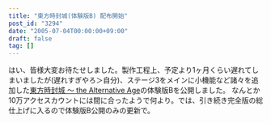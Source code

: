 ```yaml
---
title: "東方時封城(体験版B) 配布開始"
post_id: "3294"
date: "2005-07-04T00:00:00+09:00"
draft: false
tag: []
---
```



はい、皆様大変お待たせしました。製作工程上、予定より1ヶ月くらい遅れてしまいましたが(遅れすぎやろ＞自分)、ステージ3をメインに小機能など諸々を追加した[東方時封城 ～ the Alternative Age](/!/thA/)の体験版Bを公開しました。 なんとか10万アクセスカウントには間に合ったようで何より。では、引き続き完全版の総仕上げに入るので体験版B公開のみの更新で。
